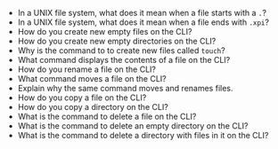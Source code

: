 * In a UNIX file system, what does it mean when a file starts with a `.`?
* In a UNIX file system, what does it mean when a file ends with `.xpi`?
* How do you create new empty files on the CLI?
* How do you create new empty directories on the CLI? 
* Why is the command to to create new files called `touch`?
* What command displays the contents of a file on the CLI?
* How do you rename a file on the CLI?
* What command moves a file on the CLI?
* Explain why the same command moves and renames files.
* How do you copy a file on the CLI?
* How do you copy a directory on the CLI?
* What is the command to delete a file on the CLI?
* What is the command to delete an empty directory on the CLI?
* What is the command to delete a directory with files in it on the CLI?
